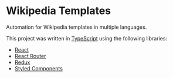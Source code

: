 # Wikipedia Templates

Automation for Wikipedia templates in multiple languages.

This project was written in [TypeScript](https://www.typescriptlang.org) using the following libraries:
* [React](https://github.com/facebook/react)
* [React Router](https://github.com/ReactTraining/react-router)
* [Redux](https://github.com/reduxjs/react-redux)
* [Styled Components](https://github.com/styled-components/styled-components)
